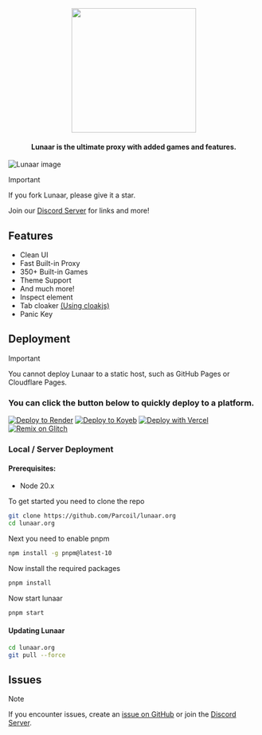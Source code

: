 <div align=center>

<img src="https://github.com/Parcoil/lunaar.org/blob/main/public/media/LLBIG.svg" height="250px">
<h4 align="center">Lunaar is the ultimate proxy with added games and features.</h4>
</div>

![Lunaar image](https://i.imgur.com/j3QKeVE.png)

> [!IMPORTANT]
> If you fork Lunaar, please give it a star.

Join our [Discord Server](https://dsc.gg/parcoil) for links and more!

## Features

- Clean UI
- Fast Built-in Proxy
- 350+ Built-in Games
- Theme Support
- And much more!
- Inspect element
- Tab cloaker [(Using cloakjs)](https://github.com/Parcoil/cloak)
- Panic Key

## Deployment

> [!IMPORTANT]
> You cannot deploy Lunaar to a static host, such as GitHub Pages or Cloudflare Pages.

### You can click the button below to quickly deploy to a platform.

[![Deploy to Render](https://binbashbanana.github.io/deploy-buttons/buttons/remade/render.svg)](https://render.com/deploy?repo=https://github.com/Parcoil/lunaar.org)
[![Deploy to Koyeb](https://binbashbanana.github.io/deploy-buttons/buttons/remade/koyeb.svg)](https://app.koyeb.com/deploy?type=git&repository=github.com/Parcoil/lunaar.org&branch=main&name=Lunaar)
[![Deploy with Vercel](https://binbashbanana.github.io/deploy-buttons/buttons/remade/vercel.svg)](https://vercel.com/new/clone?repositoryurl=https://github.com/Parcoil/lunaar.org)
<a target="_blank" href="https://glitch.com/edit/#!/import/github/parcoil/lunaar.org"><img alt="Remix on Glitch" src="https://binbashbanana.github.io/deploy-buttons/buttons/remade/glitch.svg"></a>

### Local / Server Deployment

#### Prerequisites:

- Node 20.x

To get started you need to clone the repo

```bash
git clone https://github.com/Parcoil/lunaar.org
cd lunaar.org
```

Next you need to enable pnpm

```bash
npm install -g pnpm@latest-10
```

Now install the required packages

```bash
pnpm install
```

Now start lunaar

```bash
pnpm start
```

#### Updating Lunaar

```bash
cd lunaar.org
git pull --force
```

## Issues

> [!NOTE]
> If you encounter issues, create an [issue on GitHub](https://github.com/Parcoil/lunaar.org/issues/new) or join the [Discord Server](https://dsc.gg/parcoil).
